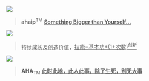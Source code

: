 

![](https://github.com/user-attachments/assets/0bce7a8d-159a-4a21-b5a2-c60bf032f294)
> **ahaip**<sup>TM</sup>  <ins>**Something Bigger than Yourself...**</ins>

![](https://github.com/user-attachments/assets/ae8da299-1830-4a9a-b184-e8a5f8d082e0)
> 持续成长及创造价值，<ins>技能=基本功*(1+次数)<sup>创新</sup></ins>

![](https://github.com/user-attachments/assets/36f46d9c-9f08-4c1d-a135-d7bdaf7de400)
> **AHA**<sub>TM</sub>  <ins>**此时此地，此人此事，除了生死，别无大事**</ins>

